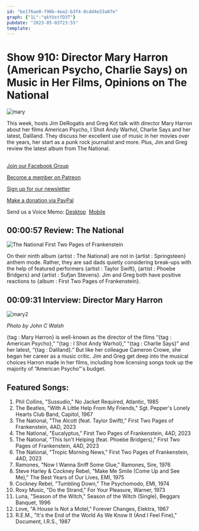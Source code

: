 ```yaml
---
id: "be176ae0-f90b-4ea2-b3f4-8cdd4e33a07e"
graph: {"1L":"qkYUstfD3T"}
pubdate: "2023-05-03T23:55"
template: 
---
```






# Show 910: Director Mary Harron (American Psycho, Charlie Says) on Music in Her Films, Opinions on The National

![mary](https://static.soundopinions.org/images/2023/mary.jpeg)

This week, hosts Jim DeRogatis and Greg Kot talk with director Mary Harron about her films American Psycho, I Shot Andy Warhol, Charlie Says and her latest, Dalíland. They discuss her excellent use of music in her movies over the years, her start as a punk rock journalist and more. Plus, Jim and Greg review the latest album from The National.



## 

[Join our Facebook Group](https://bit.ly/3sivr9T)

[Become a member on Patreon](https://bit.ly/3slWZvc)

[Sign up for our newsletter](https://bit.ly/3eEvRnG)

[Make a donation via PayPal](https://bit.ly/3dmt9lU)

Send us a Voice Memo: [Desktop](bit.ly/2RyD5Ah)  [Mobile](sayhi.chat/soundops)



## 00:00:57 Review: The National

![The National First Two Pages of Frankenstein](https://static.soundopinions.org/assets/910/1L2.jpg)

On their ninth album {artist : The National} are not in {artist : Springsteen} anthem mode. Rather, they are sad dads quietly considering break-ups with the help of featured performers {artist : Taylor Swift}, {artist : Phoebe Bridgers} and {artist : Sufjan Stevens}.  Jim and Greg both have positive reactions to {album : First Two Pages of Frankenstein}.



## 00:09:31 Interview: Director Mary Harron

![mary2](https://static.soundopinions.org/images/2023/john-c-walsh.webp)

*Photo by John C Walsh*

{tag : Mary Harron} is well-known as the director of the films “{tag : American Psycho},” “{tag : I Shot Andy Warhol},” “{tag : Charlie Says}” and her latest, “{tag : Dalíland}.” But like her colleague Cameron Crowe, she began her career as a music critic. Jim and Greg get deep into the musical choices Harron made in her films, including how licensing songs took up the majority of “American Psycho”'s budget.



## Featured Songs:

1. Phil Collins, "Sussudio," No Jacket Required, Atlantic, 1985
2. The Beatles, "With A Little Help From My Friends," Sgt. Pepper's Lonely Hearts Club Band, Capitol, 1967
3. The National, "The Alcott (feat. Taylor Swift)," First Two Pages of Frankenstein, 4AD, 2023
4. The National, "Eucalyptus," First Two Pages of Frankenstein, 4AD, 2023
5. The National, "This Isn't Helping (feat. Phoebe Bridgers)," First Two Pages of Frankenstein, 4AD, 2023
6. The National, "Tropic Morning News," First Two Pages of Frankenstein, 4AD, 2023
7. Ramones, "Now I Wanna Sniff Some Glue," Ramones, Sire, 1976
8. Steve Harley & Cockney Rebel, "Make Me Smile (Come Up and See Me)," The Best Years of Our Lives, EMI, 1975
9. Cockney Rebel, "Tumbling Down," The Psychomodo, EMI, 1974
10. Roxy Music, "Do the Strand," For Your Pleasure, Warner, 1973
11. Luna, "Season of the Witch," Season of the Witch (Single), Beggars Banquet, 1996
12. Love, "A House Is Not a Motel," Forever Changes, Elektra, 1967
13. R.E.M., "It's the End of the World As We Know It (And I Feel Fine)," Document, I.R.S., 1987